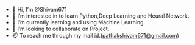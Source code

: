 - 👋 Hi, I’m @Shivam671
- 👀 I’m interested in to learn Python,Deep Learning and Neural Network.  
- 🌱 I’m currently learning and using Machine Learning.
- 💞️ I’m looking to collaborate on Project.
- 📫 To reach me through my mail id.(pathakshivam671@gmail.com)

<!---
Shivam671/Shivam671 is a ✨ special ✨ repository because its `README.md` (this file) appears on your GitHub profile.
You can click the Preview link to take a look at your changes.
--->
